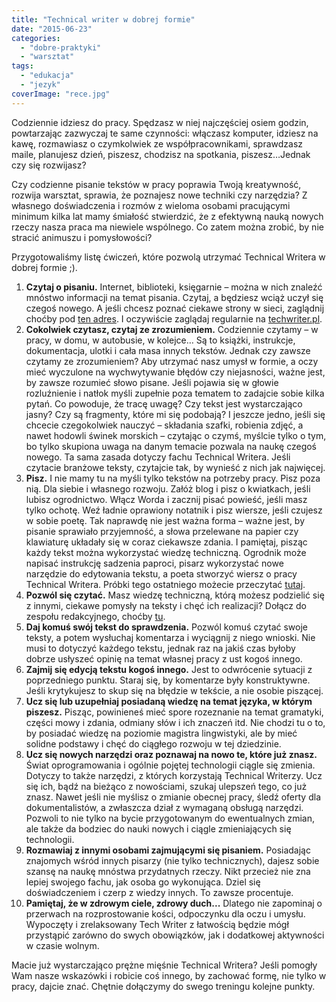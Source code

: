 ```yaml
---
title: "Technical writer w dobrej formie"
date: "2015-06-23"
categories: 
  - "dobre-praktyki"
  - "warsztat"
tags: 
  - "edukacja"
  - "jezyk"
coverImage: "rece.jpg"
---
```


Codziennie idziesz do pracy. Spędzasz w niej najczęściej osiem godzin, powtarzając zazwyczaj te same czynności: włączasz komputer, idziesz na kawę, rozmawiasz o czymkolwiek ze współpracownikami, sprawdzasz maile, planujesz dzień, piszesz, chodzisz na spotkania, piszesz…Jednak czy się rozwijasz?

Czy codzienne pisanie tekstów w pracy poprawia Twoją kreatywność, rozwija warsztat, sprawia, że poznajesz nowe techniki czy narzędzia? Z własnego doświadczenia i rozmów z wieloma osobami pracującymi minimum kilka lat mamy śmiałość stwierdzić, że z efektywną nauką nowych rzeczy nasza praca ma niewiele wspólnego. Co zatem można zrobić, by nie stracić animuszu i pomysłowości?

Przygotowaliśmy listę ćwiczeń, które pozwolą utrzymać Technical Writera w dobrej formie ;).

1. **Czytaj o pisaniu.** Internet, biblioteki, księgarnie – można w nich znaleźć mnóstwo informacji na temat pisania. Czytaj, a będziesz wciąż uczył się czegoś nowego. A jeśli chcesz poznać ciekawe strony w sieci, zaglądnij choćby pod [ten adres](http://techwriter.pl/polskie-blogi/ "Polskie blogi"). I oczywiście zaglądaj regularnie na [techwriter.pl](http://techwriter.pl/ "techwriter.pl").
2. **Cokolwiek czytasz, czytaj ze zrozumieniem.** Codziennie czytamy – w pracy, w domu, w autobusie, w kolejce… Są to książki, instrukcje, dokumentacja, ulotki i cała masa innych tekstów. Jednak czy zawsze czytamy ze zrozumieniem? Aby utrzymać nasz umysł w formie, a oczy mieć wyczulone na wychwytywanie błędów czy niejasności, ważne jest, by zawsze rozumieć słowo pisane. Jeśli pojawia się w głowie rozluźnienie i natłok myśli zupełnie poza tematem to zadajcie sobie kilka pytań. Co powoduje, że tracę uwagę? Czy tekst jest wystarczająco jasny? Czy są fragmenty, które mi się podobają? I jeszcze jedno, jeśli się chcecie czegokolwiek nauczyć – składania szafki, robienia zdjęć, a nawet hodowli świnek morskich – czytając o czymś, myślcie tylko o tym, bo tylko skupiona uwaga na danym temacie pozwala na naukę czegoś nowego. Ta sama zasada dotyczy fachu Technical Writera. Jeśli czytacie branżowe teksty, czytajcie tak, by wynieść z nich jak najwięcej.
3. **Pisz.** I nie mamy tu na myśli tylko tekstów na potrzeby pracy. Pisz poza nią. Dla siebie i własnego rozwoju. Załóż blog i pisz o kwiatkach, jeśli lubisz ogrodnictwo. Włącz Worda i zacznij pisać powieść, jeśli masz tylko ochotę. Weź ładnie oprawiony notatnik i pisz wiersze, jeśli czujesz w sobie poetę. Tak naprawdę nie jest ważna forma – ważne jest, by pisanie sprawiało przyjemność, a słowa przelewane na papier czy klawiaturę układały się w coraz ciekawsze zdania. I pamiętaj, pisząc każdy tekst można wykorzystać wiedzę techniczną. Ogrodnik może napisać instrukcję sadzenia paproci, pisarz wykorzystać nowe narzędzie do edytowania tekstu, a poeta stworzyć wiersz o pracy Technical Writera. Próbki tego ostatniego możecie przeczytać [tutaj](http://techwriter.pl/langlydz-part-najn/ "Fraszki").
4. **Pozwól się czytać.** Masz wiedzę techniczną, którą możesz podzielić się z innymi, ciekawe pomysły na teksty i chęć ich realizacji? Dołącz do zespołu redakcyjnego, choćby [tu](http://techwriter.pl/kim-jestesmy/ "Napisz do nas").
5. **Daj komuś swój tekst do sprawdzenia.** Pozwól komuś czytać swoje teksty, a potem wysłuchaj komentarza i wyciągnij z niego wnioski. Nie musi to dotyczyć każdego tekstu, jednak raz na jakiś czas byłoby dobrze usłyszeć opinię na temat własnej pracy z ust kogoś innego.
6. **Zajmij się edycją tekstu kogoś innego.** Jest to odwrócenie sytuacji z poprzedniego punktu. Staraj się, by komentarze były konstruktywne. Jeśli krytykujesz to skup się na błędzie w tekście, a nie osobie piszącej.
7. **Ucz się lub uzupełniaj posiadaną wiedzę na temat języka, w którym piszesz.** Pisząc, powinieneś mieć spore rozeznanie na temat gramatyki, części mowy i zdania, odmiany słów i ich znaczeń itd. Nie chodzi tu o to, by posiadać wiedzę na poziomie magistra lingwistyki, ale by mieć solidne podstawy i chęć do ciągłego rozwoju w tej dziedzinie.
8. **Ucz się nowych narzędzi oraz poznawaj na nowo te, które już znasz.** Świat oprogramowania i ogólnie pojętej technologii ciągle się zmienia. Dotyczy to także narzędzi, z których korzystają Technical Writerzy. Ucz się ich, bądź na bieżąco z nowościami, szukaj ulepszeń tego, co już znasz. Nawet jeśli nie myślisz o zmianie obecnej pracy, śledź oferty dla dokumentalistów, a zwłaszcza dział z wymaganą obsługą narzędzi. Pozwoli to nie tylko na bycie przygotowanym do ewentualnych zmian, ale także da bodziec do nauki nowych i ciągle zmieniających się technologii.
9. **Rozmawiaj z innymi osobami zajmującymi się pisaniem.** Posiadając znajomych wśród innych pisarzy (nie tylko technicznych), dajesz sobie szansę na naukę mnóstwa przydatnych rzeczy. Nikt przecież nie zna lepiej swojego fachu, jak osoba go wykonująca. Dziel się doświadczeniem i czerp z wiedzy innych. To zawsze procentuje.
10. **Pamiętaj, że w zdrowym ciele, zdrowy duch...** Dlatego nie zapominaj o przerwach na rozprostowanie kości, odpoczynku dla oczu i umysłu. Wypoczęty i zrelaksowany Tech Writer z łatwością będzie mógł przystąpić zarówno do swych obowiązków, jak i dodatkowej aktywności w czasie wolnym.

Macie już wystarczająco prężne mięśnie Technical Writera? Jeśli pomogły Wam nasze wskazówki i robicie coś innego, by zachować formę, nie tylko w pracy, dajcie znać. Chętnie dołączymy do swego treningu kolejne punkty.
